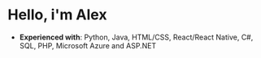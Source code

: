 <h1>Hello, i'm Alex</h1>

 * <b>Experienced with</b>: Python, Java, HTML/CSS, React/React Native, C#, SQL, PHP, Microsoft Azure and ASP.NET


 
 
<!---
Alexo416/Alexo416 is a ✨ special ✨ repository because its `README.md` (this file) appears on your GitHub profile.
You can click the Preview link to take a look at your changes.
--->
